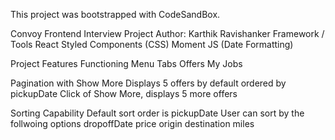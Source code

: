 This project was bootstrapped with CodeSandBox.

Convoy Frontend Interview Project
Author: Karthik Ravishanker
Framework / Tools
  React
  Styled Components (CSS)
  Moment JS (Date Formatting)

Project Features
  Functioning Menu Tabs
    Offers
    My Jobs
    
  Pagination with Show More
    Displays 5 offers by default ordered by pickupDate
    Click of Show More, displays 5 more offers
    
  Sorting Capability
    Default sort order is pickupDate
    User can sort by the follwoing options
      dropoffDate
      price
      origin
      destination
      miles

